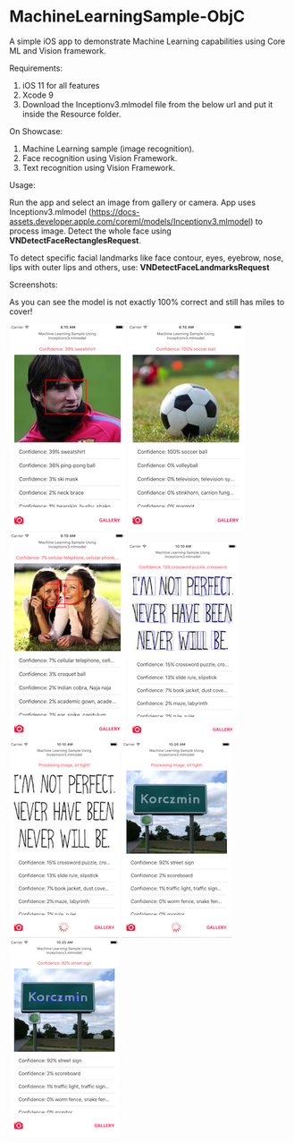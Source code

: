 # MachineLearningSample-ObjC
A simple iOS app to demonstrate Machine Learning capabilities using Core ML and Vision framework.


Requirements:

1. iOS 11 for all features
2. Xcode 9
3. Download the Inceptionv3.mlmodel file from the below url and put it inside the Resource folder.

On Showcase:

1. Machine Learning sample (image recognition).
2. Face recognition using Vision Framework.
3. Text recognition using Vision Framework.

Usage:

Run the app and select an image from gallery or camera. App uses Inceptionv3.mlmodel (https://docs-assets.developer.apple.com/coreml/models/Inceptionv3.mlmodel)
to process image. Detect the whole face using 
<b>VNDetectFaceRectanglesRequest</b>.

To detect specific facial landmarks like face contour, eyes, eyebrow, nose, lips with outer lips and others, use:
<b>VNDetectFaceLandmarksRequest</b>

Screenshots:

As you can see the model is not exactly 100% correct and still has miles to cover!

![Face Recognition](/Screenshots/1.png?raw=true "")
![Object Recognition](/Screenshots/2.png?raw=true "")
![Multi Face Recognition](/Screenshots/3.png?raw=true "")
![Character Recognition](/Screenshots/4.png?raw=true "")
![Character Recognition](/Screenshots/5.png?raw=true "")
![Character Recognition](/Screenshots/6.png?raw=true "")
![Character Recognition](/Screenshots/7.png?raw=true "")

